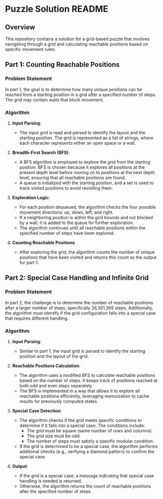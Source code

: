 # Puzzle Solution README

## Overview

This repository contains a solution for a grid-based puzzle that involves navigating through a grid and calculating reachable positions based on specific movement rules. 

## Part 1: Counting Reachable Positions

### Problem Statement

In part 1, the goal is to determine how many unique positions can be reached from a starting position in a grid after a specified number of steps. The grid may contain walls that block movement.

### Algorithm

1. **Input Parsing**:
   - The input grid is read and parsed to identify the layout and the starting position. The grid is represented as a list of strings, where each character represents either an open space or a wall.

2. **Breadth-First Search (BFS)**:
   - A BFS algorithm is employed to explore the grid from the starting position. BFS is chosen because it explores all positions at the present depth level before moving on to positions at the next depth level, ensuring that all reachable positions are found.
   - A queue is initialized with the starting position, and a set is used to track visited positions to avoid revisiting them.

3. **Exploration Logic**:
   - For each position dequeued, the algorithm checks the four possible movement directions: up, down, left, and right.
   - If a neighboring position is within the grid bounds and not blocked by a wall, it is added to the queue for further exploration.
   - The algorithm continues until all reachable positions within the specified number of steps have been explored.

4. **Counting Reachable Positions**:
   - After exploring the grid, the algorithm counts the number of unique positions that have been visited and returns this count as the output for part 1.


## Part 2: Special Case Handling and Infinite Grid

### Problem Statement

In part 2, the challenge is to determine the number of reachable positions after a larger number of steps, specifically 26,501,365 steps. Additionally, the algorithm must identify if the grid configuration falls into a special case that requires different handling.

### Algorithm

1. **Input Parsing**:
   - Similar to part 1, the input grid is parsed to identify the starting position and the layout of the grid.

2. **Reachable Positions Calculation**:
   - The algorithm uses a modified BFS to calculate reachable positions based on the number of steps. It keeps track of positions reached at both odd and even steps separately.
   - The BFS is implemented in a way that allows it to explore all reachable positions efficiently, leveraging memoization to cache results for previously computed states.

3. **Special Case Detection**:
   - The algorithm checks if the grid meets specific conditions to determine if it falls into a special case. The conditions include:
     - The grid must be square (same number of rows and columns).
     - The grid size must be odd.
     - The number of steps must satisfy a specific modular condition.
   - If the grid is determined to be a special case, the algorithm performs additional checks (e.g., verifying a diamond pattern) to confirm the special case.

4. **Output**:
   - If the grid is a special case, a message indicating that special case handling is needed is returned.
   - Otherwise, the algorithm returns the count of reachable positions after the specified number of steps.


